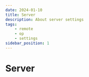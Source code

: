 ```yaml
---
date: 2024-01-10
title: Server
description: About server settings
tags:
    - remote
    - op
    - settings
sidebar_position: 1
---
```


# Server